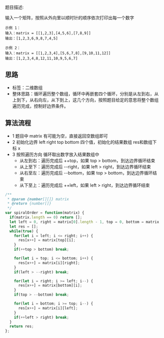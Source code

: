 题目描述:

输入一个矩阵，按照从外向里以顺时针的顺序依次打印出每一个数字

```
示例 1：
输入：matrix = [[1,2,3],[4,5,6],[7,8,9]]
输出：[1,2,3,6,9,8,7,4,5]
```
```
示例 2：
输入：matrix = [[1,2,3,4],[5,6,7,8],[9,10,11,12]]
输出：[1,2,3,4,8,12,11,10,9,5,6,7]
```

## 思路
- 标签：二维数组
- 整体思路：循环遍历整个数组，循环中再嵌套四个循环，分别是从左到右，从上到下，从右向左，从下到上，这几个方向，按照题目给定的意思将整个数组遍历完成，控制好边界条件。

## 算法流程
- 1 题目中 matrix 有可能为空，直接返回空数组即可
- 2 初始化边界 left right top bottom 四个值，初始化的结果数组 res和数组下标 x 
- 3 按照遍历方向 循环取出数字放入结果数组中
  - 从左到右：遍历完成后 ++top，如果 top > bottom​，到达边界循环结束
  - 从上至下：遍历完成后 --right，如果 left > right​，到达边界循环结束
  - 从右至左：遍历完成后 --bottom，如果 top > bottom​，到达边界循环结束
  - 从下至上：遍历完成后 ++left，如果 left > right​，到达边界循环结束

```js
/**
 * @param {number[][]} matrix
 * @return {number[]}
 */
var spiralOrder = function(matrix) {
  if(matrix.length == 0) return [];
  let left = 0, right = matrix[0].length - 1, top = 0, bottom = matrix.length - 1, x = 0;
  let res = [];
  while(true) {
    for(let i = left; i <= right; i++) {
      res[x++] = matrix[top][i];
    }
    if(++top > bottom) break;

    for(let i = top; i <= bottom; i++) {
      res[x++] = matrix[i][right];
    }
    if(left > --right) break;

    for(let i = right; i >= left; i--) {
      res[x++] = matrix[bottom][i];
    }
    if(top > --bottom) break;

    for(let i = bottom; i >= top; i--) {
      res[x++] = matrix[i][left];
    }
    if(++left > right) break;
  }
  return res;
};
```